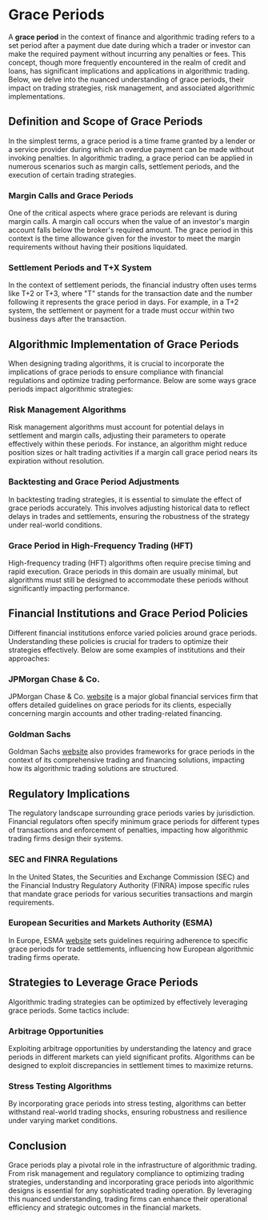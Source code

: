 # Grace Periods

A **grace period** in the context of finance and algorithmic trading refers to a set period after a payment due date during which a trader or investor can make the required payment without incurring any penalties or fees. This concept, though more frequently encountered in the realm of credit and loans, has significant implications and applications in algorithmic trading. Below, we delve into the nuanced understanding of grace periods, their impact on trading strategies, risk management, and associated algorithmic implementations.

## Definition and Scope of Grace Periods

In the simplest terms, a grace period is a time frame granted by a lender or a service provider during which an overdue payment can be made without invoking penalties. In algorithmic trading, a grace period can be applied in numerous scenarios such as margin calls, settlement periods, and the execution of certain trading strategies.

### Margin Calls and Grace Periods

One of the critical aspects where grace periods are relevant is during margin calls. A margin call occurs when the value of an investor's margin account falls below the broker's required amount. The grace period in this context is the time allowance given for the investor to meet the margin requirements without having their positions liquidated.

### Settlement Periods and T+X System

In the context of settlement periods, the financial industry often uses terms like T+2 or T+3, where "T" stands for the transaction date and the number following it represents the grace period in days. For example, in a T+2 system, the settlement or payment for a trade must occur within two business days after the transaction.

## Algorithmic Implementation of Grace Periods

When designing trading algorithms, it is crucial to incorporate the implications of grace periods to ensure compliance with financial regulations and optimize trading performance. Below are some ways grace periods impact algorithmic strategies:

### Risk Management Algorithms

Risk management algorithms must account for potential delays in settlement and margin calls, adjusting their parameters to operate effectively within these periods. For instance, an algorithm might reduce position sizes or halt trading activities if a margin call grace period nears its expiration without resolution.

### Backtesting and Grace Period Adjustments

In backtesting trading strategies, it is essential to simulate the effect of grace periods accurately. This involves adjusting historical data to reflect delays in trades and settlements, ensuring the robustness of the strategy under real-world conditions.

### Grace Period in High-Frequency Trading (HFT)

High-frequency trading (HFT) algorithms often require precise timing and rapid execution. Grace periods in this domain are usually minimal, but algorithms must still be designed to accommodate these periods without significantly impacting performance.

## Financial Institutions and Grace Period Policies

Different financial institutions enforce varied policies around grace periods. Understanding these policies is crucial for traders to optimize their strategies effectively. Below are some examples of institutions and their approaches:

### JPMorgan Chase & Co.

JPMorgan Chase & Co. [website](https://www.jpmorganchase.com) is a major global financial services firm that offers detailed guidelines on grace periods for its clients, especially concerning margin accounts and other trading-related financing.

### Goldman Sachs

Goldman Sachs [website](https://www.goldmansachs.com) also provides frameworks for grace periods in the context of its comprehensive trading and financing solutions, impacting how its algorithmic trading solutions are structured.

## Regulatory Implications

The regulatory landscape surrounding grace periods varies by jurisdiction. Financial regulators often specify minimum grace periods for different types of transactions and enforcement of penalties, impacting how algorithmic trading firms design their systems.

### SEC and FINRA Regulations

In the United States, the Securities and Exchange Commission (SEC) and the Financial Industry Regulatory Authority (FINRA) impose specific rules that mandate grace periods for various securities transactions and margin requirements.

### European Securities and Markets Authority (ESMA)

In Europe, ESMA [website](https://www.esma.europa.eu) sets guidelines requiring adherence to specific grace periods for trade settlements, influencing how European algorithmic trading firms operate.

## Strategies to Leverage Grace Periods

Algorithmic trading strategies can be optimized by effectively leveraging grace periods. Some tactics include:

### Arbitrage Opportunities

Exploiting arbitrage opportunities by understanding the latency and grace periods in different markets can yield significant profits. Algorithms can be designed to exploit discrepancies in settlement times to maximize returns.

### Stress Testing Algorithms

By incorporating grace periods into stress testing, algorithms can better withstand real-world trading shocks, ensuring robustness and resilience under varying market conditions.

## Conclusion

Grace periods play a pivotal role in the infrastructure of algorithmic trading. From risk management and regulatory compliance to optimizing trading strategies, understanding and incorporating grace periods into algorithmic designs is essential for any sophisticated trading operation. By leveraging this nuanced understanding, trading firms can enhance their operational efficiency and strategic outcomes in the financial markets.

